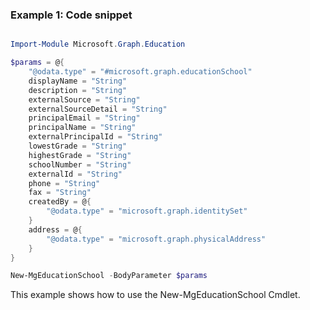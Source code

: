 ### Example 1: Code snippet

```powershell

Import-Module Microsoft.Graph.Education

$params = @{
	"@odata.type" = "#microsoft.graph.educationSchool"
	displayName = "String"
	description = "String"
	externalSource = "String"
	externalSourceDetail = "String"
	principalEmail = "String"
	principalName = "String"
	externalPrincipalId = "String"
	lowestGrade = "String"
	highestGrade = "String"
	schoolNumber = "String"
	externalId = "String"
	phone = "String"
	fax = "String"
	createdBy = @{
		"@odata.type" = "microsoft.graph.identitySet"
	}
	address = @{
		"@odata.type" = "microsoft.graph.physicalAddress"
	}
}

New-MgEducationSchool -BodyParameter $params

```
This example shows how to use the New-MgEducationSchool Cmdlet.

